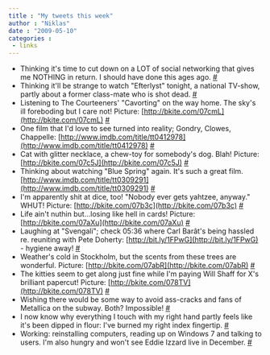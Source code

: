 ```yaml
---
title : "My tweets this week"
author : "Niklas"
date : "2009-05-10"
categories : 
 - links
---
```


- Thinking it's time to cut down on a LOT of social networking that gives me NOTHING in return. I should have done this ages ago. [#](http://twitter.com/pivic/statuses/1726486029)
- Thinking it'll be strange to watch "Efterlyst" tonight, a national TV-show, partly about a former class-mate who is shot dead. [#](http://twitter.com/pivic/statuses/1719082588)
- Listening to The Courteeners' "Cavorting" on the way home. The sky's ill foreboding but I care not! Picture: [http://bkite.com/07cmL](http://bkite.com/07cmL) [#](http://twitter.com/pivic/statuses/1716843565)
- One film that I'd love to see turned into reality; Gondry, Clowes, Chappelle: [http://www.imdb.com/title/tt0412978](http://www.imdb.com/title/tt0412978) [#](http://twitter.com/pivic/statuses/1715840991)
- Cat with glitter necklace, a chew-toy for somebody's dog. Blah! Picture: [http://bkite.com/07c5J](http://bkite.com/07c5J) [#](http://twitter.com/pivic/statuses/1715372545)
- Thinking about watching "Blue Spring" again. It's such a great film. [http://www.imdb.com/title/tt0309291](http://www.imdb.com/title/tt0309291) [#](http://twitter.com/pivic/statuses/1714904797)
- I'm apparently shit at dice, too! "Nobody ever gets yahtzee, anyway." WHUT! Picture: [http://bkite.com/07b3c](http://bkite.com/07b3c) [#](http://twitter.com/pivic/statuses/1709747630)
- Life ain't nuthin but...losing like hell in cards! Picture: [http://bkite.com/07aXu](http://bkite.com/07aXu) [#](http://twitter.com/pivic/statuses/1709273395)
- Laughing at "Svengali"; check 05:36 where Carl Barât's being hassled re. reuniting with Pete Doherty: [http://bit.ly/1FPwG](http://bit.ly/1FPwG) - hygiene away! [#](http://twitter.com/pivic/statuses/1705260037)
- Weather's cold in Stockholm, but the scents from these trees are wonderful. Picture: [http://bkite.com/07abR](http://bkite.com/07abR) [#](http://twitter.com/pivic/statuses/1704909444)
- The kitties seem to get along just fine while I'm paying Will Shaff for X's brilliant papercut! Picture: [http://bkite.com/078TV](http://bkite.com/078TV) [#](http://twitter.com/pivic/statuses/1698100674)
- Wishing there would be some way to avoid ass-cracks and fans of Metallica on the subway. Both? Impossible! [#](http://twitter.com/pivic/statuses/1696071719)
- I now know why everything I touch with my right hand partly feels like it's been dipped in flour: I've burned my right index fingertip. [#](http://twitter.com/pivic/statuses/1694589059)
- Working: reinstalling computers, reading up on Windows 7 and talking to users. I'm also hungry and won't see Eddie Izzard live in December. [#](http://twitter.com/pivic/statuses/1694153088)
